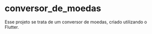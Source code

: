 # conversor_de_moedas

Esse projeto se trata de um conversor de moedas, criado utilizando o Flutter.

